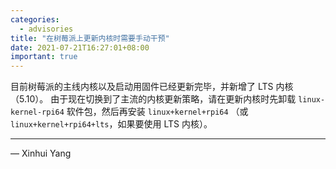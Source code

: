 ```yaml
---
categories:
  - advisories
title: "在树莓派上更新内核时需要手动干预"
date: 2021-07-21T16:27:01+08:00
important: true
---
```


目前树莓派的主线内核以及启动用固件已经更新完毕，并新增了 LTS 内核（5.10）。
由于现在切换到了主流的内核更新策略，请在更新内核时先卸载 `linux-kernel-rpi64` 软件包，然后再安装 `linux+kernel+rpi64`
（或 `linux+kernel+rpi64+lts`，如果要使用 LTS 内核）。

---

— Xinhui Yang
